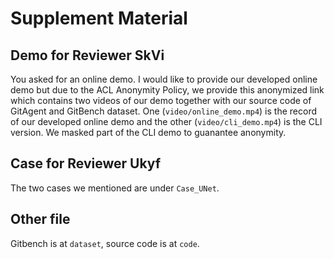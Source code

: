 # Supplement Material

## Demo for Reviewer SkVi

You asked for an online demo. I would like to provide our developed online demo but due to the ACL Anonymity Policy, we provide this anonymized link which contains two videos of our demo together with our source code of GitAgent and GitBench dataset. One (`video/online_demo.mp4`) is the record of our developed online demo and the other (`video/cli_demo.mp4`) is the CLI version. We masked part of the CLI demo to guanantee anonymity.

## Case for Reviewer Ukyf

The two cases we mentioned are under `Case_UNet`.

## Other file

Gitbench is at `dataset`, source code is at `code`.